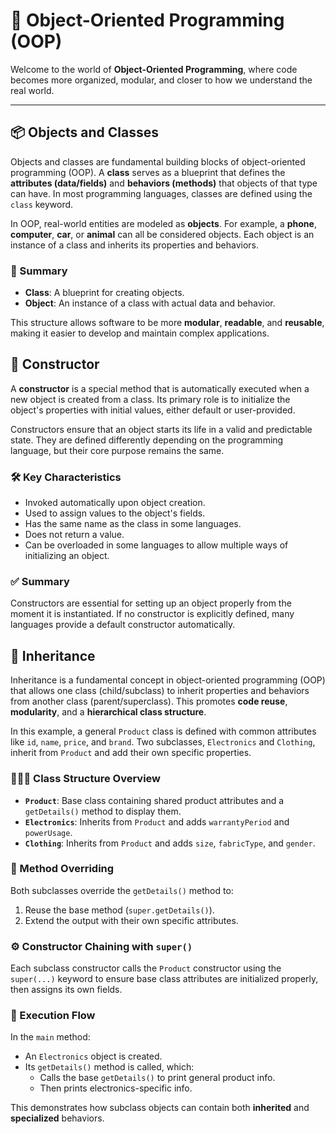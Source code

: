 # 🧠 Object-Oriented Programming (OOP)

Welcome to the world of **Object-Oriented Programming**, where code becomes more organized, modular, and closer to how we understand the real world.

---

## 📦 Objects and Classes

Objects and classes are fundamental building blocks of object-oriented programming (OOP). A **class** serves as a blueprint that defines the **attributes (data/fields)** and **behaviors (methods)** that objects of that type can have. In most programming languages, classes are defined using the `class` keyword.

In OOP, real-world entities are modeled as **objects**. For example, a **phone**, **computer**, **car**, or **animal** can all be considered objects. Each object is an instance of a class and inherits its properties and behaviors.

### 📝 Summary

- **Class**: A blueprint for creating objects.
- **Object**: An instance of a class with actual data and behavior.

This structure allows software to be more **modular**, **readable**, and **reusable**, making it easier to develop and maintain complex applications.

## 🔧 Constructor

A **constructor** is a special method that is automatically executed when a new object is created from a class. Its primary role is to initialize the object's properties with initial values, either default or user-provided.

Constructors ensure that an object starts its life in a valid and predictable state. They are defined differently depending on the programming language, but their core purpose remains the same.

### 🛠️ Key Characteristics

- Invoked automatically upon object creation.
- Used to assign values to the object's fields.
- Has the same name as the class in some languages.
- Does not return a value.
- Can be overloaded in some languages to allow multiple ways of initializing an object.

### ✅ Summary

Constructors are essential for setting up an object properly from the moment it is instantiated. If no constructor is explicitly defined, many languages provide a default constructor automatically.

## 🧬 Inheritance

Inheritance is a fundamental concept in object-oriented programming (OOP) that allows one class (child/subclass) to inherit properties and behaviors from another class (parent/superclass). This promotes **code reuse**, **modularity**, and a **hierarchical class structure**.

In this example, a general `Product` class is defined with common attributes like `id`, `name`, `price`, and `brand`. Two subclasses, `Electronics` and `Clothing`, inherit from `Product` and add their own specific properties.

### 👨‍👩‍👧 Class Structure Overview

- **`Product`**: Base class containing shared product attributes and a `getDetails()` method to display them.
- **`Electronics`**: Inherits from `Product` and adds `warrantyPeriod` and `powerUsage`.
- **`Clothing`**: Inherits from `Product` and adds `size`, `fabricType`, and `gender`.

### 🔁 Method Overriding

Both subclasses override the `getDetails()` method to:
1. Reuse the base method (`super.getDetails()`).
2. Extend the output with their own specific attributes.

### ⚙️ Constructor Chaining with `super()`

Each subclass constructor calls the `Product` constructor using the `super(...)` keyword to ensure base class attributes are initialized properly, then assigns its own fields.

### 🧪 Execution Flow

In the `main` method:
- An `Electronics` object is created.
- Its `getDetails()` method is called, which:
  - Calls the base `getDetails()` to print general product info.
  - Then prints electronics-specific info.

This demonstrates how subclass objects can contain both **inherited** and **specialized** behaviors.
